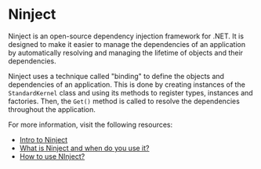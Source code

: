 # Ninject

Ninject is an open-source dependency injection framework for .NET. It is designed to make it easier to manage the dependencies of an application by automatically resolving and managing the lifetime of objects and their dependencies.

Ninject uses a technique called "binding" to define the objects and dependencies of an application. This is done by creating instances of the `StandardKernel` class and using its methods to register types, instances and factories. Then, the `Get()` method is called to resolve the dependencies throughout the application.

For more information, visit the following resources:

- [Intro to Ninject](http://www.ninject.org/)
- [What is Ninject and when do you use it?](https://stackoverflow.com/questions/17375234/what-is-ninject-and-when-do-you-use-it)
- [How to use NInject?](https://www.infoworld.com/article/3191648/how-to-implement-di-in-webapi-using-ninject.html)
